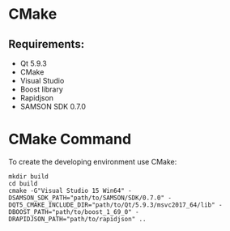 # CMake

## Requirements:

- Qt 5.9.3
- CMake
- Visual Studio
- Boost library
- Rapidjson
- SAMSON SDK 0.7.0

# CMake Command

To create the developing environment use CMake:

```
mkdir build
cd build
cmake -G"Visual Studio 15 Win64" -DSAMSON_SDK_PATH="path/to/SAMSON/SDK/0.7.0" -DQT5_CMAKE_INCLUDE_DIR="path/to/Qt/5.9.3/msvc2017_64/lib" -DBOOST_PATH="path/to/boost_1_69_0" -DRAPIDJSON_PATH="path/to/rapidjson" ..
```
